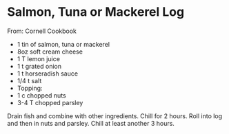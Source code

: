 # Salmon, Tuna or Mackerel Log
From: Cornell Cookbook

* 1 tin of salmon, tuna or mackerel
* 8oz soft cream cheese
* 1 T lemon juice
* 1 t grated onion
* 1 t horseradish sauce
* 1/4 t salt
* Topping:
* 1 c chopped nuts
* 3-4 T chopped parsley

Drain fish and combine with other ingredients.  Chill for 2 hours.  Roll into log and then in nuts and parsley.  Chill at least another 3 hours.

